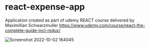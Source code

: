 # react-expense-app
Application created as part of udemy REACT course delivered by Maximillian Schwarzmuller
https://www.udemy.com/course/react-the-complete-guide-incl-redux/


![Screenshot 2022-10-02 164045](https://user-images.githubusercontent.com/91144434/193462771-d9f56533-2b9d-434a-a6e4-bee1c938ffc9.png)
